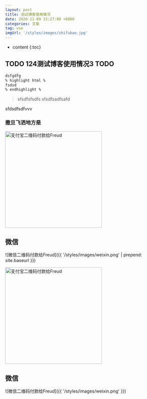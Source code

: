 ```yaml
---
layout: post
title: 测试博客使用情况
date: 2020-11-09 15:27:00 +0800
categories: 文章
tag: vue
imgUrl: '/styles/images/zhifubao.jpg'
---
```


* content
{:toc}

## TODO 124测试博客使用情况3 TODO

``` html
dsfgdfg
% highlight html %
fsdsd
% endhighlight %
```

>sfsdfsfsdfs
>sfsdfsadfsafd

sfdsdfsdfvvv

### 撒旦飞洒地方是

<img src="{{ '/_posts/notes/vue/20201109/jiezishu.jpg' | prepend: site.baseurl }}" alt="支付宝二维码付款给Freud" width="310" />

微信
----------------

![微信二维码付款给Freud]({{ '/styles/images/weixin.png' | prepend: site.baseurl }})

<img src="{{ '/styles/images/zhifubao.jpg'}}" alt="支付宝二维码付款给Freud" width="310" />

微信
----------------

![微信二维码付款给Freud]({{ '/styles/images/weixin.png' }})
